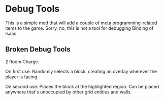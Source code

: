 # Debug Tools

This is a simple mod that will add a couple of meta programming-related items to the game. Sorry, no, this is not a tool for debugging Binding of Isaac.

## Broken Debug Tools
2 Room Charge.

On first use: Randomly selects a block, creating an overlay wherever the player is facing.

On second use: Places the block at the highlighted region. Can be placed anywhere that's unoccupied by other grid entities and walls.
